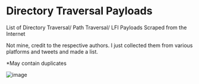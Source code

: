 # Directory Traversal Payloads
List of Directory Traversal/ Path Traversal/ LFI Payloads Scraped from the Internet

Not mine, credit to the respective authors. I just collected them from various platforms and tweets and made a list.

*May contain duplicates 

![image](https://github.com/user-attachments/assets/a5a01ba3-7df9-4a28-b4e3-69155d545fb6)

